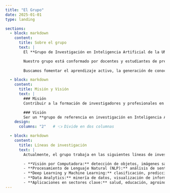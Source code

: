 ```yaml
---
title: "El Grupo"
date: 2025-01-01
type: landing

sections:
  - block: markdown
    content:
      title: Sobre el grupo
      text: |
        El **Grupo de Investigación en Inteligencia Artificial de la UNAMBA** fue creado en 2025 con el propósito de promover el estudio, desarrollo y aplicación de técnicas avanzadas de **Inteligencia Artificial (IA)** en beneficio de la sociedad.  

        Nuestro grupo está conformado por docentes y estudiantes de pregrado con interés en áreas como **Visión por Computadora, Procesamiento de Lenguaje Natural (NLP), Machine Learning, Deep Learning y Data Analytics**.  
        
        Buscamos fomentar el aprendizaje activo, la generación de conocimiento y la investigación aplicada en problemas relevantes para la región y el país.

  - block: markdown
    content:
      title: Misión y Visión
      text: |
        ### Misión
        Contribuir a la formación de investigadores y profesionales en **Inteligencia Artificial**, desarrollando soluciones innovadoras que respondan a las necesidades académicas, sociales e industriales, con impacto regional y nacional.

        ### Visión
        Ser un **grupo de referencia en investigación en Inteligencia Artificial en el sur del Perú**, reconocido por la calidad de sus proyectos, publicaciones y aportes tecnológicos al servicio de la sociedad y de la comunidad científica.
    design:
      columns: "2"   # 👈 Divide en dos columnas

  - block: markdown
    content:
      title: Líneas de investigación
      text: |
        Actualmente, el grupo trabaja en las siguientes líneas de investigación:  

        - **Visión por Computadora:** detección de objetos, imágenes satelitales, drones para agricultura.  
        - **Procesamiento de Lenguaje Natural (NLP):** análisis de sentimientos, detección de emociones, modelos de lenguaje en español.  
        - **Deep Learning y Machine Learning:** clasificación, predicción y optimización de modelos en diferentes dominios.  
        - **Data Analytics:** minería de datos, visualización de información y analítica para la toma de decisiones.  
        - **Aplicaciones en sectores clave:** salud, educación, agroindustria y gestión pública.
---
```

